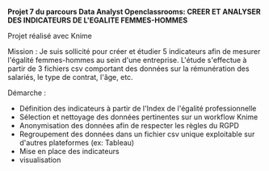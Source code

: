 **Projet 7 du parcours Data Analyst Openclassrooms: CREER ET ANALYSER DES INDICATEURS DE L'EGALITE FEMMES-HOMMES**

Projet réalisé avec Knime

Mission : Je suis sollicité pour créer et étudier 5 indicateurs afin de mesurer l'égalité femmes-hommes au sein d'une entreprise. L'étude s'effectue à partir de 3 fichiers csv comportant des données sur la rémunération des salariés, le type de contrat, l'âge, etc.

Démarche : 
- Définition des indicateurs à partir de l'Index de l'égalité professionnelle
- Sélection et nettoyage des données pertinentes sur un workflow Knime
- Anonymisation des données afin de respecter les règles du RGPD
- Regroupement des données dans un fichier csv unique exploitable sur d'autres plateformes (ex: Tableau)
- Mise en place des indicateurs
- visualisation
